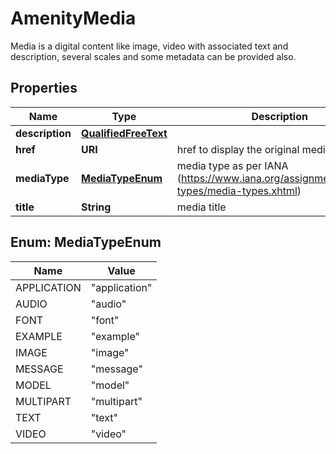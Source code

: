 

# AmenityMedia

Media is a digital content like image, video with associated text and description, several scales and some metadata can be provided also.

## Properties

| Name | Type | Description | Notes |
|------------ | ------------- | ------------- | -------------|
|**description** | [**QualifiedFreeText**](QualifiedFreeText.md) |  |  [optional] |
|**href** | **URI** | href to display the original media.  |  [optional] |
|**mediaType** | [**MediaTypeEnum**](#MediaTypeEnum) | media type as per IANA (https://www.iana.org/assignments/media-types/media-types.xhtml) |  [optional] |
|**title** | **String** | media title |  [optional] |



## Enum: MediaTypeEnum

| Name | Value |
|---- | -----|
| APPLICATION | &quot;application&quot; |
| AUDIO | &quot;audio&quot; |
| FONT | &quot;font&quot; |
| EXAMPLE | &quot;example&quot; |
| IMAGE | &quot;image&quot; |
| MESSAGE | &quot;message&quot; |
| MODEL | &quot;model&quot; |
| MULTIPART | &quot;multipart&quot; |
| TEXT | &quot;text&quot; |
| VIDEO | &quot;video&quot; |



